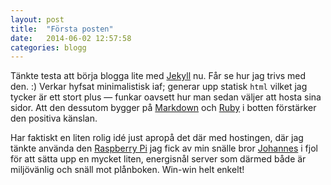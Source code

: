 ```yaml
---
layout: post
title:  "Första posten"
date:   2014-06-02 12:57:58
categories: blogg
---
```


Tänkte testa att börja blogga lite med [Jekyll](http://jekyllrb.com) nu. Får se hur jag trivs med den. :) Verkar hyfsat minimalistisk iaf; generar upp statisk `html` vilket jag tycker är ett stort plus &mdash; funkar oavsett hur man sedan väljer att hosta sina sidor. Att den dessutom bygger på [Markdown](http://daringfireball.net/projects/markdown/) och [Ruby](http://ruby-lang.org) i botten förstärker den positiva känslan.

Har faktiskt en liten rolig idé just apropå det där med hostingen, där jag tänkte använda den [Raspberry Pi](http://raspberry-pi.org) jag fick av min snälle bror [Johannes](http://twitter.com/johannestankar) i fjol för att sätta upp en mycket liten, energisnål server som därmed både är miljövänlig och snäll mot plånboken. Win-win helt enkelt!
